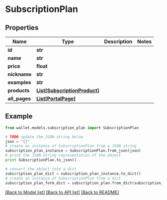 # SubscriptionPlan


## Properties

Name | Type | Description | Notes
------------ | ------------- | ------------- | -------------
**id** | **str** |  | 
**name** | **str** |  | 
**price** | **float** |  | 
**nickname** | **str** |  | 
**examples** | **str** |  | 
**products** | [**List[SubscriptionProduct]**](SubscriptionProduct.md) |  | 
**all_pages** | [**List[PortalPage]**](PortalPage.md) |  | 

## Example

```python
from wallet.models.subscription_plan import SubscriptionPlan

# TODO update the JSON string below
json = "{}"
# create an instance of SubscriptionPlan from a JSON string
subscription_plan_instance = SubscriptionPlan.from_json(json)
# print the JSON string representation of the object
print SubscriptionPlan.to_json()

# convert the object into a dict
subscription_plan_dict = subscription_plan_instance.to_dict()
# create an instance of SubscriptionPlan from a dict
subscription_plan_form_dict = subscription_plan.from_dict(subscription_plan_dict)
```
[[Back to Model list]](../README.md#documentation-for-models) [[Back to API list]](../README.md#documentation-for-api-endpoints) [[Back to README]](../README.md)


